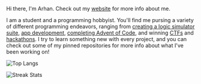 Hi there, I'm Arhan. Check out my [website](https://arhan.sh) for more info about me.

I am a student and a programming hobbyist. You'll find me pursing a variety of different programming endeavors, ranging from [creating a logic simulator suite](https://github.com/ArhanChaudhary/NAND), [app development](https://github.com/ArhanChaudhary/TimeWeb), [completing Advent of Code](https://github.com/ArhanChaudhary/advent-of-code-2023), and winning [CTFs](https://ctftime.org/team/207689) and [hackathons](https://github.com/Leo7Deng/GitMe). I try to learn something new with every project, and you can check out some of my pinned repositories for more info about what I've been working on!

![Top Langs](https://github-readme-stats.vercel.app/api/top-langs/?username=ArhanChaudhary&layout=compact&hide=html)

![Streak Stats](https://github-readme-streak-stats.herokuapp.com/?user=ArhanChaudhary)
